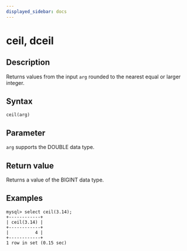 ```yaml
---
displayed_sidebar: docs
---
```


# ceil, dceil

## Description

Returns values from the input `arg` rounded to the nearest equal or larger integer.

## Syntax

```Shell
ceil(arg)
```

## Parameter

`arg` supports the DOUBLE data type.

## Return value

Returns a value of the BIGINT data type.

## Examples

```Plain
mysql> select ceil(3.14);
+------------+
| ceil(3.14) |
+------------+
|          4 |
+------------+
1 row in set (0.15 sec)
```
